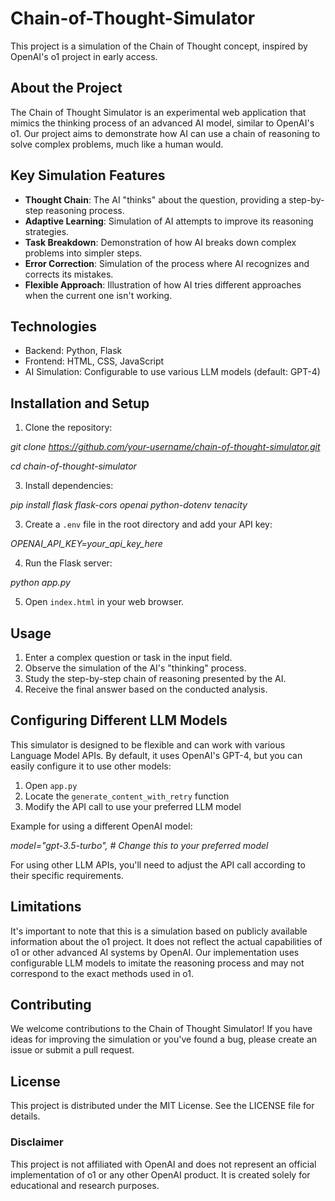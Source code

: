 # Chain-of-Thought-Simulator


This project is a simulation of the Chain of Thought concept, inspired by OpenAI's o1 project in early access.

## About the Project

The Chain of Thought Simulator is an experimental web application that mimics the thinking process of an advanced AI model, similar to OpenAI's o1. Our project aims to demonstrate how AI can use a chain of reasoning to solve complex problems, much like a human would.

## Key Simulation Features

- **Thought Chain**: The AI "thinks" about the question, providing a step-by-step reasoning process.
- **Adaptive Learning**: Simulation of AI attempts to improve its reasoning strategies.
- **Task Breakdown**: Demonstration of how AI breaks down complex problems into simpler steps.
- **Error Correction**: Simulation of the process where AI recognizes and corrects its mistakes.
- **Flexible Approach**: Illustration of how AI tries different approaches when the current one isn't working.

## Technologies

- Backend: Python, Flask
- Frontend: HTML, CSS, JavaScript
- AI Simulation: Configurable to use various LLM models (default: GPT-4)

## Installation and Setup

1. Clone the repository:
   
*git clone https://github.com/your-username/chain-of-thought-simulator.git*

*cd chain-of-thought-simulator*

3. Install dependencies:

*pip install flask flask-cors openai python-dotenv tenacity*

3. Create a `.env` file in the root directory and add your API key:

*OPENAI_API_KEY=your_api_key_here*

4. Run the Flask server:

*python app.py*

5. Open `index.html` in your web browser.

## Usage

1. Enter a complex question or task in the input field.
2. Observe the simulation of the AI's "thinking" process.
3. Study the step-by-step chain of reasoning presented by the AI.
4. Receive the final answer based on the conducted analysis.

## Configuring Different LLM Models

This simulator is designed to be flexible and can work with various Language Model APIs. By default, it uses OpenAI's GPT-4, but you can easily configure it to use other models:

1. Open `app.py`
2. Locate the `generate_content_with_retry` function
3. Modify the API call to use your preferred LLM model

Example for using a different OpenAI model:

*model="gpt-3.5-turbo",  # Change this to your preferred model*

For using other LLM APIs, you'll need to adjust the API call according to their specific requirements.

## Limitations
It's important to note that this is a simulation based on publicly available information about the o1 project. It does not reflect the actual capabilities of o1 or other advanced AI systems by OpenAI. Our implementation uses configurable LLM models to imitate the reasoning process and may not correspond to the exact methods used in o1.

## Contributing
We welcome contributions to the Chain of Thought Simulator! If you have ideas for improving the simulation or you've found a bug, please create an issue or submit a pull request.

## License
This project is distributed under the MIT License. See the LICENSE file for details.

### Disclaimer
This project is not affiliated with OpenAI and does not represent an official implementation of o1 or any other OpenAI product. It is created solely for educational and research purposes.
